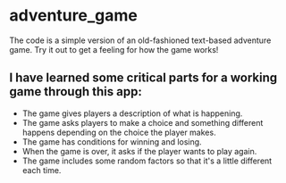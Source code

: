 # adventure_game
 The code is a simple version of an old-fashioned text-based adventure game. Try it out to get a feeling for how the game works!


## I have learned some critical parts for a working game through this app:

- The game gives players a description of what is happening.
- The game asks players to make a choice and something different happens depending on the choice the player makes.
- The game has conditions for winning and losing.
- When the game is over, it asks if the player wants to play again.
- The game includes some random factors so that it's a little different each time.

